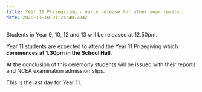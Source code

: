 ```yaml
---
title: Year 11 Prizegiving - early release for other year levels
date: 2020-11-10T01:24:40.284Z
---
```

Students in Year 9, 10, 12 and 13 will be released at 12.50pm. 

Year 11 students are expected to attend the Year 11 Prizegiving which **commences at 1.30pm in the School Hall**.  

At the conclusion of this ceremony students will be issued with their reports and NCEA examination admission slips. 

This is the last day for Year 11.
